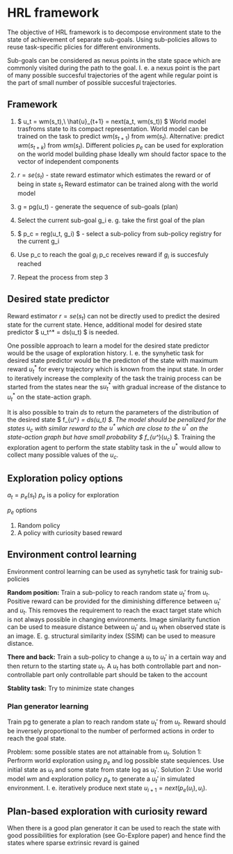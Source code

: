 # HRL framework

The objective of HRL framework is to decompose environment state to the state of achievement of separate sub-goals. Using sub-policies allows to reuse task-specific plicies for different environments.

Sub-goals can be considered as nexus points in the state space which are commonly visited during the path to the goal. I. e. a nexus point is the part of many possible succesful trajectories of the agent while regular point is the part of small number of possible succesful trajectories.

## Framework

1. $ u_t = wm(s_t),\ \hat{u}_{t+1} = next(a_t, wm(s_t)) $
World model trasfroms state to its compact representation. World model can be trained on the task to predict $wm(s_{t+1})$ from $wm(s_t)$. Alternative: predict $wm(s_{t+k})$ from $wm(s_t)$.
Different policies $p_e$ can be used for exploration on the world model building phase
Ideally wm should factor space to the vector of independent components

2. $r = se(s_t)$ - state reward estimator which estimates the reward or of being in state $s_t$
Reward estimator can be trained along with the world model

3. g = pg(u_t) - generate the sequence of sub-goals (plan)

4. Select the current sub-goal g_i e. g. take the first goal of the plan

5. $ p_c = reg(u_t, g_i) $ - select a sub-policy from sub-policy registry for the current g_i

6. Use p_c to reach the goal $g_i$
p_c receives reward if $g_i$ is succesfuly reached

7. Repeat the process from step 3

## Desired state predictor

Reward estimator $r = se(s_t)$ can not be directly used to predict the desired state for the current state. Hence, additional model for desired state predictor $ u_t^* = ds(u_t) $ is needed.

One possible approach to learn a model for the  desired state predictor would be the usage of exploration history. I. e. the synyhetic task for desired state predictor would be the predicton of the state with maximum reward $u_t^*$ for every trajectory which is known from the input state. In order to iteratively increase the complexity of the task the trainig process can be started from the states near the s$u_t^*$ with gradual increase of the distance to $u_t^*$ on the state-action graph.

It is also possible to train $ds$ to return the parameters of the distribution of the desired state $ f_{u^*} = ds(u_t) $. The model should be penalized for the states $u_c$ with similar reward to the $u^*$ which are close to the $u^*$ on the state-action graph but have small probability $ f_{u^*}($u_c$) $. Training the exploration agent to perform the state stablity task in the $u^*$ would allow to collect many possible values of the $u_c$.

## Exploration policy options

$a_t = p_e(s_t)$
$p_e$ is a policy for exploration

$p_e$ options
1. Random policy
2. A policy with curiosity based reward

## Environment control learning

Environment control learning can be used as synyhetic task for trainig sub-policies

**Random position:** Train a sub-policy to reach random state $u_t'$ from $u_t$. Positive reward can be provided for the diminishing difference between $u_t'$ and $u_t$. This removes the requirement to reach the exact target state which is not always possible in changing environments. Image similarity function can be used to measure distance between $u_t'$ and $u_t$ when observed state is an image. E. g. structural similarity index (SSIM) can be used to measure distance.

**There and back:** Train a sub-policy to change a $u_t$ to $u_t'$ in a certain way and then return to the starting state $u_t$. A $u_t$ has both controllable part and non-controllable part only controllable part should be taken to the account

**Stablity task:** Try to minimize state changes

### Plan generator learning

Train pg to generate a plan to reach random state $u_t'$ from $u_t$. Reward should be inversely proportional to the number of performed actions in order to reach the goal state.

Problem: some possible states are not attainable from $u_t$.
Solution 1: Perfrorm world exploration using $p_e$ and log possible state sequiences. Use initial state as $u_t$ and some state from state log as $u_t'$.
Solution 2: Use world model $wm$ and exploration policy $p_e$ to generate a $u_t'$ in simulated environment. I. e. iteratively produce next state $u_{i+1} = next(p_e(u_i), u_i)$.

## Plan-based exploration with curiosity reward

When there is a good plan generator it can be used to reach the state with good possibilities for exploration (see Go-Explore paper) and hence find the states where sparse extrinsic revard is gained
